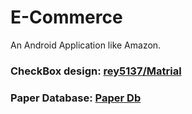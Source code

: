 # E-Commerce
An Android Application like Amazon.


### CheckBox design: [rey5137/Matrial](https://github.com/rey5137/material)
### Paper Database: [Paper Db](https://github.com/pilgr/Paper)